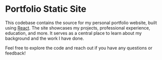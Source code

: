 # Portfolio Static Site

This codebase contains the source for my personal portfolio website, built using [React](https://react.dev/). The site showcases my projects, professional experience, education, and more. It serves as a central place to learn about my background and the work I have done.

Feel free to explore the code and reach out if you have any questions or feedback!